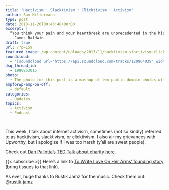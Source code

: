 ```yaml
---
title: 'Hactivism : Slacktivism : Clicktivism : Activism'
author: Sam Killermann
type: post
date: 2013-11-20T00:43:48+00:00
excerpt: |
  “You think your pain and your heartbreak are unprecedented in the history of the world, but then you read. It was books that taught me that the things that tormented me most were the very things that connected me with all the people who were alive, or who had ever been alive.”
  - James Baldwin
draft: true
url: /?p=159
featured_image: /wp-content/uploads/2013/11/hacktivism-slactivism-clicktivism-activism-sam-killermann.jpg
soundcloud:
  - '[soundcloud url="https://api.soundcloud.com/tracks/120964039" width="100%" height="166" iframe="true" /]'
dsq_thread_id:
  - 1980853015
photo:
  - The photo for this post is a mashup of two public domain photos with unknown photographers.
ampforwp-amp-on-off:
  - default
categories:
  - Updates
topics:
  - Activism
  - Podcast

---
```

This week, I talk about internet activism, sometimes (not so kindly) referred to as hacktivism, slacktivism, or clicktivism. I also air my grievances with Upworthy, but I apologize if I was too harsh (y&#8217;all are sweet people).

Check out [Dan Pallotta&#8217;s TED Talk about charity here][1].

{{< subscribe >}}
Here&#8217;s a link to [To Write Love On Her Arms&#8217; founding story][2] (bring tissues to that link).

As ever, huge thanks to Rustik Jamz for the music. Check them out: @[rustik-jamz][3]

 [1]: http://www.ted.com/talks/dan_pallotta_the_way_we_think_about_charity_is_dead_wrong.html "Dan Pallotta"
 [2]: http://twloha.com/vision/story "To Write Love On Her Arms"
 [3]: https://soundcloud.com/rustik-jamz